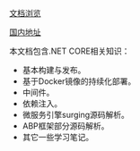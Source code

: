 [文档浏览](https://wjkang.github.io/NetCore-Turorial/#/)

[国内地址](https://jaycewu.gitee.io/netcore-turorial/#/)

本文档包含.NET CORE相关知识：

* 基本构建与发布。
* 基于Docker镜像的持续化部署。
* 中间件。
* 依赖注入。
* 微服务引擎surging源码解析。
* ABP框架部分源码解析。
* 其它一些学习笔记。



